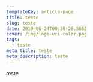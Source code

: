 ```yaml
---
templateKey: article-page
title: teste
slug: teste
date: 2019-06-24T00:30:26.565Z
cover: /img/logo-uci-color.png
tags:
  - teste
meta_title: teste
meta_description: teste
---
```

teste

